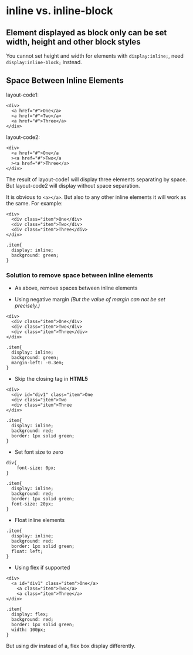 # inline vs. inline-block
## Element displayed as block only can be set width, height and other block styles

You cannot set height and width for elements with ```display:inline;```, need ```display:inline-block;``` instead.

## Space Between Inline Elements
layout-code1:
```
<div>
  <a href="#">One</a>
  <a href="#">Two</a>
  <a href="#">Three</a>
</div>
```
layout-code2:
```
<div>
  <a href="#">One</a
  ><a href="#">Two</a
  ><a href="#">Three</a>
</div>
```
The result of layout-code1 will display three elements separating by space. But  layout-code2 will display without space separation.

It is obvious to ```<a></a>```. But also to any other inline elements it will work as the same. For example:
```
<div>
  <div class="item">One</div>
  <div class="item">Two</div>
  <div class="item">Three</div>
</div>

.item{
  display: inline;
  background: green;
}
```
### Solution to remove space between inline elements

- As above, remove spaces between inline elements

- Using negative margin *(But the value of margin can not be set precisely.)*

```
<div>
  <div class="item">One</div>
  <div class="item">Two</div>
  <div class="item">Three</div>
</div>

.item{
  display: inline;
  background: green;
  margin-left: -0.3em;
}

```

- Skip the closing tag in **HTML5**

```
<div>
  <div id="div1" class="item">One
  <div class="item">Two
  <div class="item">Three
</div>

.item{
  display: inline;
  background: red;
  border: 1px solid green;
}
```

- Set font size to zero

```
div{
    font-size: 0px;
}

.item{
  display: inline;
  background: red;
  border: 1px solid green;
  font-size: 20px;
}
```

- Float inline elements

```
.item{
  display: inline;
  background: red;
  border: 1px solid green;
  float: left;
}
```

- Using flex if supported

```
<div>
  <a id="div1" class="item">One</a>
    <a class="item">Two</a>
    <a class="item">Three</a>
</div>

.item{
  display: flex;   
  background: red;
  border: 1px solid green;
  width: 100px;
}
```
But using div instead of a, flex box display differently.
